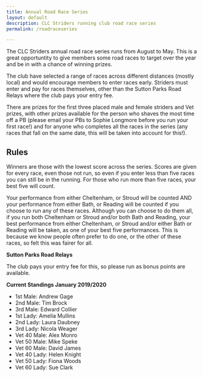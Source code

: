 ```yaml
---
title: Annual Road Race Series
layout: default
description: CLC Striders running club road race series
permalink: /roadraceseries

---
```


The CLC Striders annual road race series runs from August to May. This is a great opportuntity to give members some road races to target over the year and be in with a chance of winning prizes.

The club have selected a range of races across different distances (mostly local) and would encourage members to enter races early. Striders must enter and pay for races themselves, other than the Sutton Parks Road Relays where the club pays your entry fee.

There are prizes for the first three placed male and female striders and Vet prizes, with other prizes available for the person who shaves the most time off a PB (please email your PBs to Sophie Longmore before you run your first race!) and for anyone who completes all the races in the series (any races that fall on the same date, this will be taken into account for this!).

## Rules

Winners are those with the lowest score across the series. Scores are given for every race, even those not run, so even if you enter less than five races you can still be in the running. For those who run more than five races, your best five will count.

Your performance from either Cheltenham, or Stroud will be counted AND your performance from either Bath, or Reading will be counted if you choose to run any of these races. Although you can choose to do them all, if you run both Cheltenham or Stroud and/or both Bath and Reading, your best performance from either Cheltenham, or Stroud and/or either Bath or Reading will be taken, as one of your best five performances. This is because we know people often prefer to do one, or the other of these races, so felt this was fairer for all. 

__Sutton Parks Road Relays__

The club pays your entry fee for this, so please run as bonus points are available.


__Current Standings January 2019/2020__
 
- 1st Male: Andrew Gage
- 2nd Male: Tim Brock
- 3rd Male: Edward Collier
- 1st Lady: Amelia Mullins
- 2nd Lady: Laura Daubney
- 3rd Lady: Nicola Weager
- Vet 40 Male: Alex Monro
- Vet 50 Male: Mike Speke
- Vet 60 Male: David James 
- Vet 40 Lady: Helen Knight
- Vet 50 Lady: Fiona Woods
- Vet 60 Lady: Sue Clark